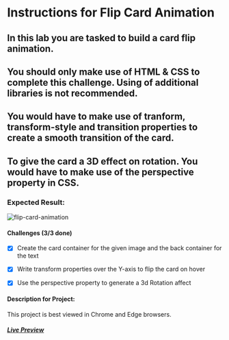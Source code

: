# Instructions for Flip Card Animation

## In this lab you are tasked to build a card flip animation.

## You should only make use of HTML & CSS to complete this challenge. Using of additional libraries is not recommended.

## You would have to make use of tranform, transform-style and transition properties to create a smooth transition of the card.

## To give the card a 3D effect on rotation. You would have to make use of the perspective property in CSS.

### Expected Result:

![flip-card-animation](https://github.com/selimbiber/30Day30Project-HTML5-CSS3-Challenges/assets/117529414/40bda6f7-9dea-4c05-8855-172b03a7b7d3)

#### Challenges (3/3 done)

- [x] Create the card container for the given image and the back container for the text
  
- [x] Write transform properties over the Y-axis to flip the card on hover
  
- [x] Use the perspective property to generate a 3d Rotation affect

#### Description for Project:

  This project is best viewed in Chrome and Edge browsers.

##### [Live Preview](https://htmlpreview.github.io/?https://github.com/selimbiber/30Day30Project-HTML5-CSS3-Challenges/blob/main/Day14-flip-card-animation/index.html)
